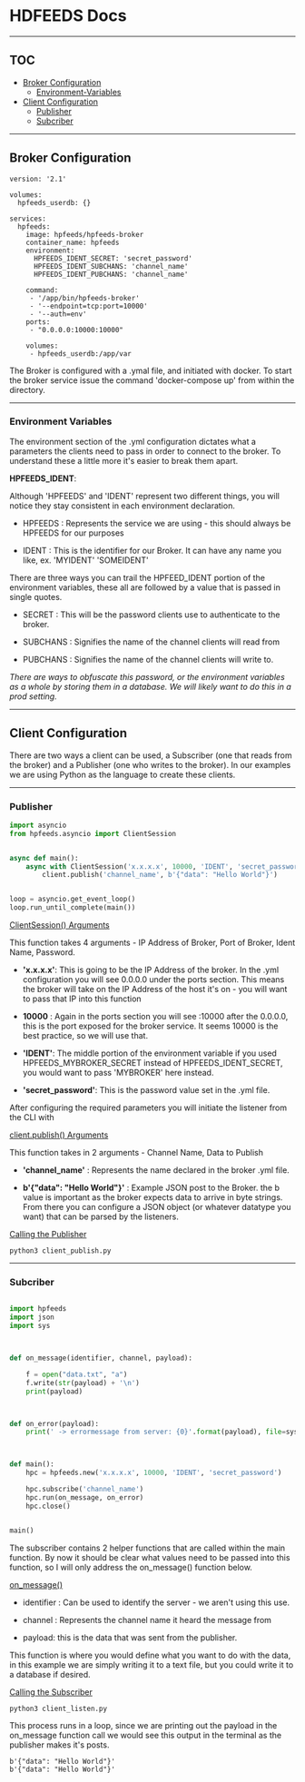 # HDFEEDS Docs 


***

## TOC

* [Broker Configuration](#broker-configuration)
    * [Environment-Variables](#environment-variables)
* [Client Configuration](#client-configuration)
    * [Publisher](#publisher)
    * [Subcriber](#subcriber)

***


## Broker Configuration 

```
version: '2.1'

volumes:
  hpfeeds_userdb: {}

services:
  hpfeeds:
    image: hpfeeds/hpfeeds-broker
    container_name: hpfeeds
    environment:
      HPFEEDS_IDENT_SECRET: 'secret_password'
      HPFEEDS_IDENT_SUBCHANS: 'channel_name'
      HPFEEDS_IDENT_PUBCHANS: 'channel_name'
   
    command:
     - '/app/bin/hpfeeds-broker'
     - '--endpoint=tcp:port=10000'
     - '--auth=env'
    ports:
     - "0.0.0.0:10000:10000"
    
    volumes:
     - hpfeeds_userdb:/app/var

```

The Broker is configured with a .ymal file, and initiated with docker. To start the broker service issue the command 'docker-compose up' from within the directory. 

***

### Environment Variables 

The environment section of the .yml configuration dictates what a parameters the clients need to pass in order to connect to the broker. To understand these a little more it's easier to break them apart. 



**HPFEEDS_IDENT**:

Although 'HPFEEDS' and 'IDENT' represent two different things, you will notice they stay consistent in each environment declaration. 


- HPFEEDS : Represents the service we are using - this should always be HPFEEDS for our purposes

- IDENT : This is the identifier for our Broker. It can have any name you like, ex.  'MYIDENT' 'SOMEIDENT' 


There are three ways you can trail the HPFEED_IDENT portion of the environment variables, these all are followed by a value that is passed in single quotes. 

- SECRET : This will be the password clients use to authenticate to the broker. 

- SUBCHANS : Signifies the name of the channel clients will read from

- PUBCHANS : Signifies the name of the channel clients will write to. 



*There are ways to obfuscate  this password, or the environment variables as a whole by storing them in a database. We will likely want to do this in a prod setting.*  



****

## Client Configuration

There are two ways a client can be used, a Subscriber (one that reads from the broker) and a Publisher (one who writes to the broker). In our examples we are using Python as the language to create these clients.

***

### Publisher 

```python
import asyncio
from hpfeeds.asyncio import ClientSession


async def main():
    async with ClientSession('x.x.x.x', 10000, 'IDENT', 'secret_password') as client:
        client.publish('channel_name', b'{"data": "Hello World"}')


loop = asyncio.get_event_loop()
loop.run_until_complete(main())

```

<ins>ClientSession() Arguments</ins>

This function takes 4 arguments  - IP Address of Broker, Port of Broker, Ident Name, Password. 

- **'x.x.x.x'**: This is going to be the IP Address of the broker. In the .yml configuration you will see 0.0.0.0 under the ports section. This means the broker will take on the IP Address of the host it's on - you will want to pass that IP into this function

- **10000** : Again in the ports section you will see :10000 after the 0.0.0.0, this is the port exposed for the broker service. It seems 10000 is the best practice, so we will use that. 

- **'IDENT'**: The middle portion of the environment variable  if you used HPFEEDS_MYBROKER_SECRET instead of HPFEEDS_IDENT_SECRET, you would want to pass 'MYBROKER' here instead. 

- **'secret_password'**: This is the password value set in the .yml file. 

After configuring the required parameters you will initiate  the listener  from the CLI with 

<ins>client.publish() Arguments</ins>

This function  takes in 2 arguments - Channel Name, Data to Publish

- **'channel_name'** : Represents the name declared in the broker .yml file. 

- **b'{"data": "Hello World"}'** : Example JSON post to the Broker. the b value is important as the broker expects data to arrive in byte strings. From there you can configure a JSON object (or whatever datatype you want) that can be parsed by the listeners. 

<ins>Calling the Publisher </ins>



```
python3 client_publish.py
```

***

### Subcriber  


```python

import hpfeeds
import json
import sys



def on_message(identifier, channel, payload):

    f = open("data.txt", "a")
    f.write(str(payload) + '\n')
    print(payload)



def on_error(payload):
    print(' -> errormessage from server: {0}'.format(payload), file=sys.stderr)



def main():
    hpc = hpfeeds.new('x.x.x.x', 10000, 'IDENT', 'secret_password')

    hpc.subscribe('channel_name')
    hpc.run(on_message, on_error)
    hpc.close()


main()

```

The subscriber  contains 2 helper functions that are called within the main function. By now it should be clear what values need to be passed into this function, so I will only address the on_message() function below. 

<ins>on_message()</ins>

- identifier : Can be used to identify the server - we aren't using this use. 

- channel : Represents the channel name it heard the message from 

- payload: this is the data that was sent from the publisher. 

This function is where you would define what you want to do with the data, in this example we are simply writing it to a text file, but you could write it to a database if desired. 

<ins>Calling the Subscriber </ins>

```
python3 client_listen.py
```

This process runs in a loop, since we are printing out the payload in the on_message function call we would see this output in the terminal as the publisher makes it's posts. 

```
b'{"data": "Hello World"}'
b'{"data": "Hello World"}'
```